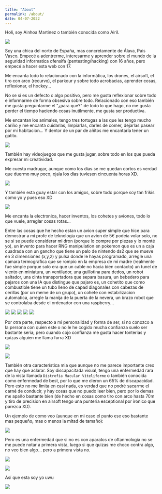 ```yaml
---
title: "About"
permalink: /about/
date: 04-07-2022
---
```


Holi, soy Ainhoa Martinez o también conocida como Airil.

![](/assets/images/about/holi.jpg)

Soy una chica del norte de España, mas concretamente de Álava, Pais Vasco. Empecé a adentrerme, interesarme y aprender sobre el mundo de la seguridad informatica ofensifa (pentesting/hacking) con 16 años, pero empecé a hacer esta web con 17. 

Me encanta todo lo relacionado con la informática, los drones, el airsoft, el tiro con arco (recurvo), el parkour y sobre todo acrobacias, aprender cosas, reflexionar, el hockey...

No se si es un defecto o algo positivo, pero me gusta reflexionar sobre todo e informarme de forma obsesiva sobre todo. Relacionado con eso también me gusta preguntarme el "¿para que?" de todo lo que hago, no me gusta perder el tiempo  haciendo cosas inutilmente, me gusta ser productiva.

Me encantan los animales, tengo tres tortugas a las que les tengo mucho cariño y me encanta cuidarlas, limpiarlas, darles de comer, dejarlas pasear por mi habitacion... Y dentor de un par de añitos me encantaría tener un gatito.

![](/assets/images/about/tutel.jpg)


También hay videojuegos que me gusta jugar, sobre todo en los que pueda expresar mi creatividad.

Me cuesta madrugar, aunque como los dias se me quedan cortos es verdad que duermo muy poco, ojala los dias tuviesen cincuenta horas XD.

![](/assets/images/about/dormilona.jpg)

Y también esta guay estar con los amigos, sobre todo porque soy tan frikis como yo y pues eso XD

![](/assets/images/about/insta.jpg)

Me encanta la electronica, hacer inventos, los cohetes y aviones, todo lo que vuele, arreglar cosas rotas...

Entre las cosas que he hecho estan un avion super simple que hice para demostrar a mi profe de teknologia que un avion de 5€ podeia volar solo, no se si se puede considerar mi dron (porque lo compre por piezas y lo monté yo), un invento para hacer RNG manipulation en pokemon que es un a caja cuadrada con un gancho que tiene un palo de nintendo ds2 que se mueve en 3 dimensiones (x,y,z) y pulsa donde le hayas programado, arregle una camara termografica que se rompio en la empresa de mi madre (realmente fue simple porque solo era que un cable no hacia bien contacto) un tunel de viento en miniatura, un ventilador, una guillotina para dedos, un robot saltador, una cinta transportadora que separa basura, un bebedero para pajaros con una IA que distingue que pajaro es, un cohetito que como combustible tiene un tubo lleno de capad diagonales con cabezas de cerillas (por un meme de un grupo), un cohete con estabilizacion automatica, arregle la manija de la puerta de la nevera, un brazo robot que se controlaba desde el ordenador con una raspberry...

![](/assets/images/about/avion.jpg)
![](/assets/images/about/guillotina.jpg)
![](/assets/images/about/guillotina2.jpg)
![](/assets/images/about/dron.jpg)
![](/assets/images/about/termica.jpg)

Por otra parte, respecto a mi personalidad y forma de ser, si no conozco a la persona con quien este o no le he cogido mucha confianza suelo ser bastante seria, pero cuando cojo confianza me gusta hacer tonterias y quizas alguien me llama furra XD

![](/assets/images/about/furra.jpg)

![](/assets/images/about/aehao.jpg)


También otra característica mia que aunque no me parece importante creo que hay que aclarar. Soy discapacitada visual, tengo una enfermedad rara de la vista llamada `Distrofia Macular Viteliforme` o también conocida como enfermedad de best, por lo que me dieron un 65% de discapacidad. Pero esto no me limita en casi nada, es verdad que no podré sacarme el carné de conducir, y hay cosas que no puedo leer bien, pero por lo demas me apaño bastante bien (de hecho en cosas como tiro con arco hasta 70m y tiro de precision en airsoft tengo una punteria esceptional por ironico que parezca XD).

Un ejemplo de como veo (aunque en mi caso el punto ese eso bastante mas pequeño, mas o menos la mitad de tamaño):

![](/assets/images/about/download.jpg)

Pero es una enfermedad que si no es con aparatos de oftanmologia no se me puede notar a primera vista, luego si que quizas me choco contra algo, no veo bien algo... pero a primera vista no.

![](/assets/images/about/discapacidad.jpg)

![](/assets/images/about/dormilona3.jpg)

Así que esta soy yo uwu

![](/assets/images/about/dormilona2.jpg)





